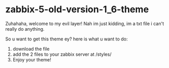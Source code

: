# zabbix-5-old-version-1_6-theme

Zuhahaha, welcome to my evil layer!
Nah im just kidding, im a txt file i can't really do anything.

So u want to get this theme ey?
here is what u want to do:

1. download the file 
2. add the 2 files to your zabbix server at /styles/
3. Enjoy your theme!
